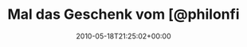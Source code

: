 ---
retweeted: false
source: <a href="http://kiwi-app.net" rel="nofollow">Kiwi</a>
entities:
  hashtags: []
  symbols: []
  user_mentions:
  - name: Philip
    screen_name: PhilOnFire
    indices:
    - '21'
    - '32'
    id_str: '739681261'
    id: '739681261'
  urls: []
display_text_range:
- '0'
- '51'
favorite_count: '0'
id_str: '14250986144'
truncated: false
retweet_count: '0'
id: '14250986144'
created_at: Tue May 18 21:25:02 +0000 2010
favorited: false
full_text: Mal das Geschenk vom [@philonfire](https://twitter.com/philonfire) runterladen.
  Fein.
lang: de
tags:
- pesos:twitter
date: '2010-05-18T21:25:02+00:00'
src: https://twitter.com/bascht/status/14250986144
original_url: https://twitter.com/bascht/status/14250986144
type: twitter_tweet
text: Mal das Geschenk vom [@philonfire](https://twitter.com/philonfire) runterladen.
  Fein.
title: Mal das Geschenk vom [@philonfi

---